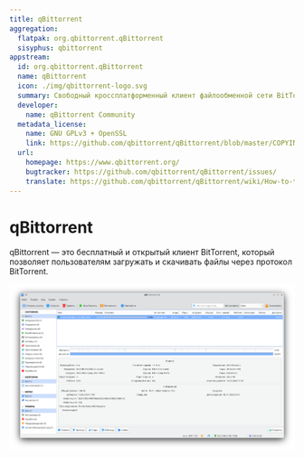 ```yaml
---
title: qBittorrent
aggregation:
  flatpak: org.qbittorrent.qBittorrent
  sisyphus: qbittorrent
appstream:
  id: org.qbittorrent.qBittorrent
  name: qBittorrent
  icon: ./img/qbittorrent-logo.svg
  summary: Свободный кроссплатформенный клиент файлообменной сети BitTorrent.
  developer:
    name: qBittorrent Community
  metadata_license:
    name: GNU GPLv3 + OpenSSL
    link: https://github.com/qbittorrent/qBittorrent/blob/master/COPYING/
  url:
    homepage: https://www.qbittorrent.org/
    bugtracker: https://github.com/qbittorrent/qBittorrent/issues/
    translate: https://github.com/qbittorrent/qBittorrent/wiki/How-to-translate-qBittorrent
---
```


# qBittorrent

qBittorrent — это бесплатный и открытый клиент BitTorrent, который позволяет пользователям загружать и скачивать файлы через протокол BitTorrent.

![Скриншот qBittorrent](./img/screenshot.png )

<!--@include: @apps/.parts/install/content-repo.md-->
<!--@include: @apps/.parts/install/content-flatpak.md-->
